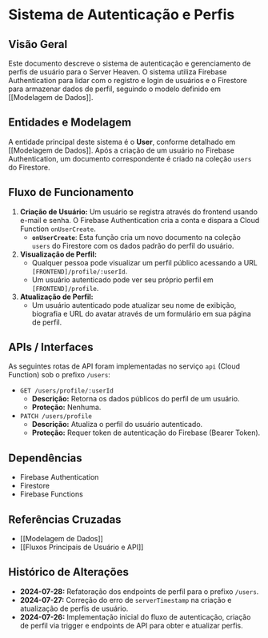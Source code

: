 # Sistema de Autenticação e Perfis

## Visão Geral
Este documento descreve o sistema de autenticação e gerenciamento de perfis de usuário para o Server Heaven. O sistema utiliza Firebase Authentication para lidar com o registro e login de usuários e o Firestore para armazenar dados de perfil, seguindo o modelo definido em [[Modelagem de Dados]].

## Entidades e Modelagem
A entidade principal deste sistema é o **User**, conforme detalhado em [[Modelagem de Dados]]. Após a criação de um usuário no Firebase Authentication, um documento correspondente é criado na coleção `users` do Firestore.

## Fluxo de Funcionamento
1.  **Criação de Usuário:** Um usuário se registra através do frontend usando e-mail e senha. O Firebase Authentication cria a conta e dispara a Cloud Function `onUserCreate`.
    *   **`onUserCreate`**: Esta função cria um novo documento na coleção `users` do Firestore com os dados padrão do perfil do usuário.
2.  **Visualização de Perfil:**
    *   Qualquer pessoa pode visualizar um perfil público acessando a URL `[FRONTEND]/profile/:userId`.
    *   Um usuário autenticado pode ver seu próprio perfil em `[FRONTEND]/profile`.
3.  **Atualização de Perfil:**
    *   Um usuário autenticado pode atualizar seu nome de exibição, biografia e URL do avatar através de um formulário em sua página de perfil.

## APIs / Interfaces
As seguintes rotas de API foram implementadas no serviço `api` (Cloud Function) sob o prefixo `/users`:

*   `GET /users/profile/:userId`
    *   **Descrição:** Retorna os dados públicos do perfil de um usuário.
    *   **Proteção:** Nenhuma.
*   `PATCH /users/profile`
    *   **Descrição:** Atualiza o perfil do usuário autenticado.
    *   **Proteção:** Requer token de autenticação do Firebase (Bearer Token).

## Dependências
*   Firebase Authentication
*   Firestore
*   Firebase Functions

## Referências Cruzadas
*   [[Modelagem de Dados]]
*   [[Fluxos Principais de Usuário e API]]

## Histórico de Alterações
*   **2024-07-28:** Refatoração dos endpoints de perfil para o prefixo `/users`.
*   **2024-07-27:** Correção do erro de `serverTimestamp` na criação e atualização de perfis de usuário.
*   **2024-07-26:** Implementação inicial do fluxo de autenticação, criação de perfil via trigger e endpoints de API para obter e atualizar perfis. 